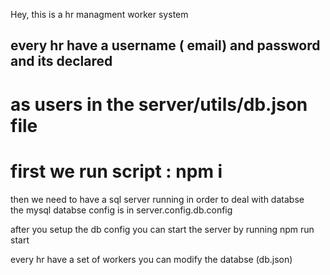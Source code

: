 Hey,
this is a hr managment worker system

## every hr have a username ( email) and password and its declared

# as users in the server/utils/db.json file

# first we run script : npm i

then we need to have a sql server running in order to deal with databse  
the mysql databse config is in server.config.db.config

after you setup the db config
you can start the server by running
npm run start

every hr have a set of workers
you can modify the databse (db.json)
